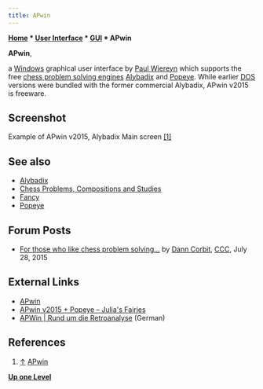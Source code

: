 ```yaml
---
title: APwin
---
```

**[Home](Home "Home") * [User Interface](User_Interface "User Interface") * [GUI](GUI "GUI") * APwin**

**APwin**,

a [Windows](Windows "Windows") graphical user interface by [Paul Wiereyn](Paul_Wiereyn "Paul Wiereyn") which supports the free [chess problem solving engines](Category:Problem "Category:Problem") [Alybadix](Alybadix "Alybadix") and [Popeye](Popeye "Popeye").
While earlier [DOS](MS-DOS "MS-DOS") versions were bundled with the former commercial Alybadix, APwin v2015 is freeware.

## Screenshot

[](https://alybadix.000webhostapp.com/apwin.htm#1)
Example of APwin v2015, Alybadix Main screen <a id="cite-note-1" href="#cite-ref-1">[1]</a>

## See also

- [Alybadix](Alybadix "Alybadix")
- [Chess Problems, Compositions and Studies](Chess_Problems,_Compositions_and_Studies "Chess Problems, Compositions and Studies")
- [Fancy](index.php?title=Fancy&action=edit&redlink=1 "Fancy (page does not exist)")
- [Popeye](Popeye "Popeye")

## Forum Posts

- [For those who like chess problem solving...](http://www.talkchess.com/forum/viewtopic.php?t=57106) by [Dann Corbit](Dann_Corbit "Dann Corbit"), [CCC](CCC "CCC"), July 28, 2015

## External Links

- [APwin](https://alybadix.000webhostapp.com/apwin.htm)
- [APwin v2015 + Popeye – Julia's Fairies](http://juliasfairies.com/apwin-v2015-popeye/)
- [APWin | Rund um die Retroanalyse](http://www.thbrand.de/tag/apwin/) (German)

## References

1. <a id="cite-ref-1" href="#cite-note-1">↑</a> [APwin](https://alybadix.000webhostapp.com/apwin.htm)

**[Up one Level](GUI "GUI")**

